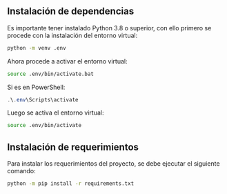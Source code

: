 ## Instalación de dependencias
Es importante tener instalado Python 3.8 o superior, con ello primero se procede con la instalación del entorno virtual:

```bash o powershell
python -m venv .env
```

Ahora procede a activar el entorno virtual:

```bash
source .env/bin/activate.bat
```
Si es en PowerShell:

```powershell
.\.env\Scripts\activate
```

Luego se activa el entorno virtual:

```bash
source .env/bin/activate
```

## Instalación de requerimientos

Para instalar los requerimientos del proyecto, se debe ejecutar el siguiente comando:

```bash
python -m pip install -r requirements.txt
```